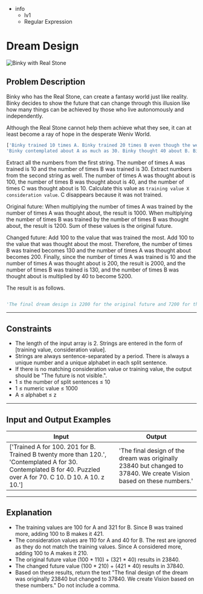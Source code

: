 - info
    - lv1
    - Regular Expression

# Dream Design
![Binky with Real Stone](./4_1.webp)

## Problem Description
Binky who has the Real Stone, can create a fantasy world just like reality. Binky decides to show the future that can change through this illusion like how many things can be achieved by those who live autonomously and independently.

Although the Real Stone cannot help them achieve what they see, it can at least become a ray of hope in the desperate Weniv World.

```py
['Binky trained 10 times A. Binky trained 20 times B even though the weather was bad. Binky trained 10 times B while it was raining.',
'Binky contemplated about A as much as 30. Binky thought 40 about B. Binky spent a surprisingly long time, 70, thinking about A. Binky also thought 10 about C.']
```

Extract all the numbers from the first string. The number of times A was trained is 10 and the number of times B was trained is 30. Extract numbers from the second string as well. The number of times A was thought about is 100, the number of times B was thought about is 40, and the number of times C was thought about is 10. Calculate this value as `training value X consideration value`. C disappears because it was not trained.

Original future: When multiplying the number of times A was trained by the number of times A was thought about, the result is 1000. When multiplying the number of times B was trained by the number of times B was thought about, the result is 1200. Sum of these values is the original future.

Changed future: Add 100 to the value that was trained the most. Add 100 to the value that was thought about the most. Therefore, the number of times B was trained becomes 130 and the number of times A was thought about becomes 200. Finally, since the number of times A was trained is 10 and the number of times A was thought about is 200, the result is 2000, and the number of times B was trained is 130, and the number of times B was thought about is multiplied by 40 to become 5200.

The result is as follows.

```py

'The final dream design is 2200 for the original future and 7200 for the changed future. We will create Vision according to this value.'

```

---

## Constraints

- The length of the input array is 2. Strings are entered in the form of [training value, consideration value].
- Strings are always sentence-separated by a period. There is always a unique number and a unique alphabet in each split sentence.
- If there is no matching consideration value or training value, the output should be "The future is not visible.".
- 1 ≤ the number of split sentences ≤ 10
- 1 ≤ numeric value ≤ 1000
- A ≤ alphabet ≤ z

---

## Input and Output Examples

| Input                                  | Output  |
| ---------------------------------------- | ------- |
| ['Trained A for 100. 201 for B. Trained B twenty more than 120.', 'Contemplated A for 30. Contemplated B for 40. Puzzled over A for 70. C 10. D 10. A 10. z 10.'] | 'The final design of the dream was originally 23840 but changed to 37840. We create Vision based on these numbers.' |

---

## Explanation

- The training values are 100 for A and 321 for B. Since B was trained more, adding 100 to B makes it 421.
- The consideration values are 110 for A and 40 for B. The rest are ignored as they do not match the training values. Since A considered more, adding 100 to A makes it 210.
- The original future value (100 * 110) + (321 * 40) results in 23840.
- The changed future value (100 * 210) + (421 * 40) results in 37840.
- Based on these results, return the text "The final design of the dream was originally 23840 but changed to 37840. We create Vision based on these numbers." Do not include a comma.